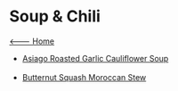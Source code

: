 # Soup & Chili

[<--- Home](../about.md)

- [Asiago Roasted Garlic Cauliflower Soup](./asiago-roasted-garlic-cauliflower-soup.md)<br><br>
- [Butternut Squash Moroccan Stew](./butternut-squash-moroccan-stew.md)<br><br>

